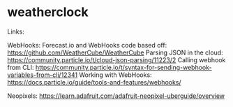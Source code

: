 # weatherclock

Links:

WebHooks:
Forecast.io and WebHooks code based off: https://github.com/WeatherCube/WeatherCube
Parsing JSON in the cloud: https://community.particle.io/t/cloud-json-parsing/11223/2
Calling webhook from CLI: https://community.particle.io/t/syntax-for-sending-webhook-variables-from-cli/12341
Working with WebHooks: https://docs.particle.io/guide/tools-and-features/webhooks/

Neopixels:
https://learn.adafruit.com/adafruit-neopixel-uberguide/overview
